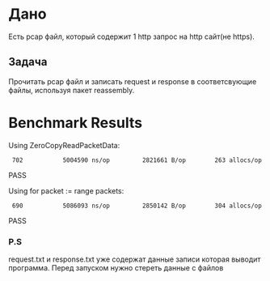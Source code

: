 # Дано

Есть pcap файл, который содержит 1 http запрос на http сайт(не https).

## Задача

Прочитать pcap файл и записать request и response в соответсвующие файлы, используя пакет reassembly.

# Benchmark Results

Using ZeroCopyReadPacketData:

     702           5004590 ns/op         2821661 B/op        263 allocs/op

PASS

Using for packet := range packets:

     690           5086093 ns/op         2850142 B/op        304 allocs/op

PASS

### P.S

request.txt и response.txt уже содержат данные записи которая выводит программа. Перед запуском нужно стереть данные с
файлов

